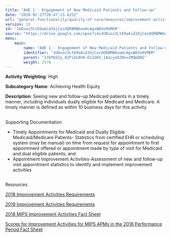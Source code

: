 ```yaml
---
title: "AHE 1 - Engagement of New Medicaid Patients and Follow-up"
date: "2020-02-27T20:47:13.425Z"
url: "general-functionality/quality-of-care/measures/improvement-activities-measures/2018-improvement-activities/ahe-1-engagement-of-new-medicaid-patients-and-follow-up.html"
version: 12
id: "1UDsoz3Lt69aAid34jCeiOQRBMWbowHcAgxW8Vo0VM6M"
source: "https://drive.google.com/open?id=1UDsoz3Lt69aAid34jCeiOQRBMWbowHcAgxW8Vo0VM6M"
menu:
    main:
        name: "AHE 1 - Engagement of New Medicaid Patients and Follow-up"
        identifier: "1UDsoz3Lt69aAid34jCeiOQRBMWbowHcAgxW8Vo0VM6M"
        parent: "1YbPb92y_0ZPiXk8hR-D11GKV_1AacyaOZNnv2MQmDWI"
        weight: 2570
---
```









**Activity Weighting**: High

**Subcategory** **Name**: Achieving Health Equity

**Description**: Seeing new and follow-up Medicaid patients in a timely manner, including individuals dually eligible for Medicaid and Medicare. A timely manner is defined as within 10 business days for this activity.







## 

Supporting Documentation

* Timely Appointments for Medicaid and Dually Eligible Medicaid/Medicare Patients- Statistics from certified EHR or scheduling system (may be manual) on time from request for appointment to first appointment offered or appointment made by type of visit for Medicaid and dual eligible patients; and
* Appointment Improvement Activities-Assessment of new and follow-up visit appointment statistics to identify and implement improvement activities 





## 

Resources

[2018 Improvement Activities Requirements](https://qpp.cms.gov/mips/improvement-activities?py=2018)

[2019 Improvement Activities Requirements](https://qpp.cms.gov/mips/improvement-activities?py=2019)

[2018 MIPS Improvement Activities Fact Sheet](https://qpp.cms.gov/resource/2018%20MIPS%20Improvement%20Activities%20Fact%20Sheet)

[Scores for Improvement Activities for MIPS APMs in the 2018 Performance Period Fact Sheet](https://qpp.cms.gov/resource/2018%20MIPS%20APMs%20improvement%20Activities%20scores%20fact%20sheet)

